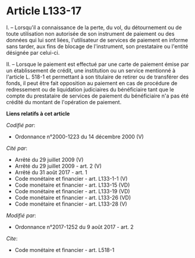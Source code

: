 # Article L133-17

I. – Lorsqu'il a connaissance de la perte, du vol, du détournement ou de toute utilisation non autorisée de son instrument de
paiement ou des données qui lui sont liées, l'utilisateur de services de paiement en informe sans tarder, aux fins de blocage
de l'instrument, son prestataire ou l'entité désignée par celui-ci.

II. – Lorsque le paiement est effectué par une carte de paiement émise par un établissement de crédit, une institution ou un
service mentionné à l'article L. 518-1 et permettant à son titulaire de retirer ou de transférer des fonds, il peut être fait
opposition au paiement en cas de procédure de redressement ou de liquidation judiciaires du bénéficiaire tant que le compte
du prestataire de services de paiement du bénéficiaire n'a pas été crédité du montant de l'opération de paiement.

**Liens relatifs à cet article**

_Codifié par_:

  - Ordonnance n°2000-1223 du 14 décembre 2000 (V)

_Cité par_:

  - Arrêté du 29 juillet 2009 (V)
  - Arrêté du 29 juillet 2009 - art. 2 (V)
  - Arrêté du 31 août 2017 - art. 1
  - Code monétaire et financier - art. L133-1-1 (V)
  - Code monétaire et financier - art. L133-15 (VD)
  - Code monétaire et financier - art. L133-19 (VD)
  - Code monétaire et financier - art. L133-26 (VD)
  - Code monétaire et financier - art. L133-28 (V)

_Modifié par_:

  - Ordonnance n°2017-1252 du 9 août 2017 - art. 2

_Cite_:

  - Code monétaire et financier - art. L518-1
